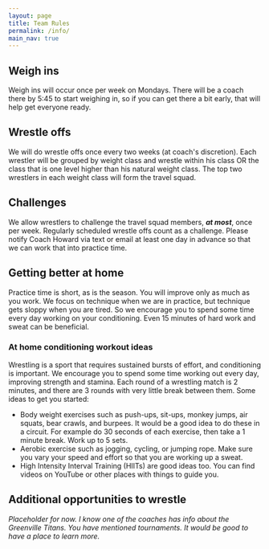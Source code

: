 ```yaml
---
layout: page
title: Team Rules
permalink: /info/
main_nav: true
---
```


## Weigh ins
Weigh ins will occur once per week on Mondays. There will be a coach there by 5:45 to start weighing in, so if you can get there a bit early, that will help get everyone ready.

## Wrestle offs
We will do wrestle offs once every two weeks (at coach's discretion). Each wrestler will be grouped by weight class and wrestle within his class OR the class that is one level higher than his natural weight class. The top two wrestlers in each weight class will form the travel squad. 

## Challenges
We allow wrestlers to challenge the travel squad members, ***at most***, once per week. Regularly scheduled wrestle offs count as a challenge. Please notify Coach Howard via text or email at least one day in advance so that we can work that into practice time.

## Getting better at home
Practice time is short, as is the season. You will improve only as much as you work. We focus on technique when we are in practice, but technique gets sloppy when you are tired. So we encourage you to spend some time every day working on your conditioning. Even 15 minutes of hard work and sweat can be beneficial.

### At home conditioning workout ideas
Wrestling is a sport that requires sustained bursts of effort, and conditioning is important. We encourage you to spend some time working out every day, improving strength and stamina. Each round of a wrestling match is 2 minutes, and there are 3 rounds with very little break between them. Some ideas to get you started:

- Body weight exercises such as push-ups, sit-ups, monkey jumps, air squats, bear crawls, and burpees. It would be a good idea to do these in a circuit. For example do 30 seconds of each exercise, then take a 1 minute break. Work up to 5 sets.
- Aerobic exercise such as jogging, cycling, or jumping rope. Make sure you vary your speed and effort so that you are working up a sweat.
- High Intensity Interval Training (HIITs) are good ideas too. You can find videos on YouTube or other places with things to guide you.


## Additional opportunities to wrestle
*Placeholder for now. I know one of the coaches has info about the Greenville Titans. You have mentioned tournaments. It would be good to have a place to learn more.*



